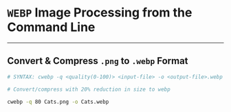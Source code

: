 # `WEBP` Image Processing from the Command Line


---


## Convert & Compress `.png` to `.webp` Format

```bash
# SYNTAX: cwebp -q <quality(0-100)> <input-file> -o <output-file>.webp

# Convert/compress with 20% reduction in size to webp

cwebp -q 80 Cats.png -o Cats.webp
```
